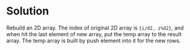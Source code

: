 # Solution
Rebuild an 2D array. The index of original 2D array is `{i/d2, i%d2}`, and when hit the last element of new array, put the temp array to the result array. The temp array is built by push element into it for the new rows.
